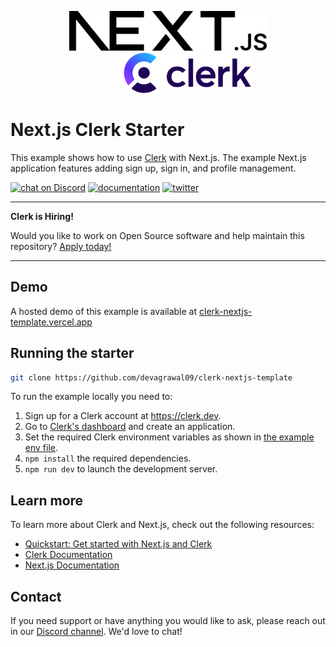 <p align="center">
  <a href="https://www.clerk.dev/?utm_source=github&utm_medium=starter_repos&utm_campaign=nextjs_vercel_starter" target="_blank" align="center">
    <picture>
      <source srcset="./public/next.svg">
      <img src="./public/next.svg" height="64">
    </picture>
    <picture style="margin-left: 4rem;">
      <source srcset="./public/clerk.svg">
      <img src="./public/clerk.svg" height="64">
    </picture>
  </a>
  <br />
</p>

# Next.js Clerk Starter

This example shows how to use [Clerk](https://www.clerk.dev/?utm_source=github&utm_medium=starter_repos&utm_campaign=nextjs_starter) with Next.js. The example Next.js application features adding sign up, sign in, and profile management.

[![chat on Discord](https://img.shields.io/discord/856971667393609759.svg?logo=discord)](https://discord.com/invite/b5rXHjAg7A)
[![documentation](https://img.shields.io/badge/documentation-clerk-green.svg)](https://docs.clerk.dev)
[![twitter](https://img.shields.io/twitter/follow/ClerkDev?style=social)](https://twitter.com/intent/follow?screen_name=ClerkDev)

---

**Clerk is Hiring!**

Would you like to work on Open Source software and help maintain this repository? [Apply today!](https://apply.workable.com/clerk-dev/)

---

## Demo

A hosted demo of this example is available at [clerk-nextjs-template.vercel.app](https://clerk-nextjs-template.vercel.app/)

## Running the starter

```bash
git clone https://github.com/devagrawal09/clerk-nextjs-template
```

To run the example locally you need to:

1. Sign up for a Clerk account at https://clerk.dev.
2. Go to [Clerk's dashboard](https://dashboard.clerk.dev/?utm_source=github&utm_medium=starter_repos&utm_campaign=nextjs_starter) and create an application.
3. Set the required Clerk environment variables as shown in [the example env file](./.env.example).
4. `npm install` the required dependencies.
5. `npm run dev` to launch the development server.

## Learn more

To learn more about Clerk and Next.js, check out the following resources:

- [Quickstart: Get started with Next.js and Clerk](https://clerk.dev/docs/quickstarts/get-started-with-nextjs?utm_source=github&utm_medium=starter_repos&utm_campaign=nextjs_starter)
- [Clerk Documentation](https://clerk.dev/docs?utm_source=github&utm_medium=starter_repos&utm_campaign=nextjs_starter)
- [Next.js Documentation](https://nextjs.org/docs)

## Contact

If you need support or have anything you would like to ask, please reach out in our [Discord channel](https://discord.com/invite/b5rXHjAg7A). We'd love to chat!
